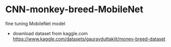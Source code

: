 # CNN-monkey-breed-MobileNet
 fine tuning MobileNet model
 * download dataset from kaggle.com https://www.kaggle.com/datasets/gauravduttakiit/money-breed-dataset
